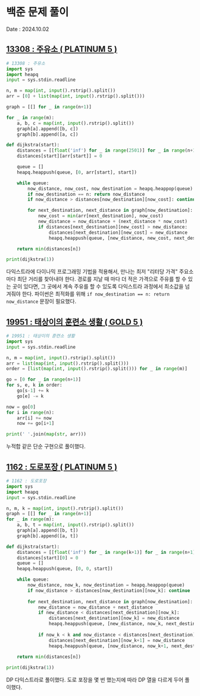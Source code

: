 # 백준 문제 풀이
Date : 2024.10.02

## [13308 : 주유소 ( PLATINUM 5 )](https://www.acmicpc.net/problem/13308)
```py
# 13308 : 주유소
import sys
import heapq
input = sys.stdin.readline

n, m = map(int, input().rstrip().split())
arr = [0] + list(map(int, input().rstrip().split()))

graph = [[] for _ in range(n+1)]

for _ in range(m):
    a, b, c = map(int, input().rstrip().split())
    graph[a].append([b, c])
    graph[b].append([a, c])

def dijkstra(start):
    distances = [[float('inf') for _ in range(2501)] for _ in range(n+1)]
    distances[start][arr[start]] = 0

    queue = []
    heapq.heappush(queue, [0, arr[start], start])

    while queue:
        now_distance, now_cost, now_destination = heapq.heappop(queue)
        if now_destination == n: return now_distance
        if now_distance > distances[now_destination][now_cost]: continue

        for next_destination, next_distance in graph[now_destination]:
            new_cost = min(arr[next_destination], now_cost)
            new_distance = now_distance + (next_distance * now_cost)
            if distances[next_destination][new_cost] > new_distance:
                distances[next_destination][new_cost] = new_distance
                heapq.heappush(queue, [new_distance, new_cost, next_destination])

    return min(distances[n])

print(dijkstra(1))
```

다익스트라에 다이나믹 프로그래밍 기법을 적용해서, 만나는 최저 "리터당 가격" 주요소마다 최단 거리를 찾아내야 한다. 경로를 지날 때 마다 더 적은 가격으로 주유를 할 수 있는 곳이 있다면, 그 곳에서 계속 주유를 할 수 있도록 다익스트라 과정에서 최소값을 넘겨줘야 한다. 파이썬은 최적화를 위해 `if now_destination == n: return now_distance` 문장이 필요했다. 


## [19951 : 태상이의 훈련소 생활 ( GOLD 5 )](https://www.acmicpc.net/problem/19951)
```py
# 19951 : 태상이의 훈련소 생활
import sys
input = sys.stdin.readline

n, m = map(int, input().rstrip().split())
arr = list(map(int, input().rstrip().split()))
order = [list(map(int, input().rstrip().split())) for _ in range(m)]

go = [0 for _ in range(n+1)]
for s, e, k in order:
    go[s-1] += k
    go[e] -= k

now = go[0]
for i in range(n):
    arr[i] += now
    now += go[i+1]

print(' '.join(map(str, arr)))
```

누적합 같은 단순 구현으로 풀이했다.

## [1162 : 도로포장 ( PLATINUM 5 )](https://www.acmicpc.net/problem/1162)
```py
# 1162 : 도로포장
import sys
import heapq
input = sys.stdin.readline

n, m, k = map(int, input().rstrip().split())
graph = [[] for _ in range(n+1)]
for _ in range(m):
    a, b, t = map(int, input().rstrip().split())
    graph[a].append([b, t])
    graph[b].append([a, t])

def dijkstra(start):
    distances = [[float('inf') for _ in range(k+1)] for _ in range(n+1)]
    distances[start][0] = 0
    queue = []
    heapq.heappush(queue, [0, 0, start])

    while queue:
        now_distance, now_k, now_destination = heapq.heappop(queue)
        if now_distance > distances[now_destination][now_k]: continue
        
        for next_destination, next_distance in graph[now_destination]:
            new_distance = now_distance + next_distance
            if new_distance < distances[next_destination][now_k]:
                distances[next_destination][now_k] = new_distance
                heapq.heappush(queue, [new_distance, now_k, next_destination])
            
            if now_k < k and now_distance < distances[next_destination][now_k + 1]:
                distances[next_destination][now_k+1] = now_distance
                heapq.heappush(queue, [now_distance, now_k+1, next_destination])
    
    return min(distances[n])

print(dijkstra(1))
```

DP 다익스트라로 풀이했다. 도로 포장을 몇 번 했는지에 따라 DP 열을 다르게 두어 풀이했다.
